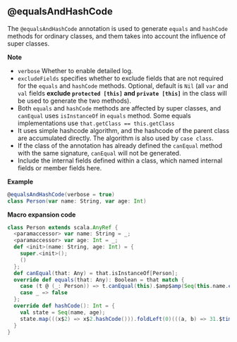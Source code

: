 ## @equalsAndHashCode

The `@equalsAndHashCode` annotation is used to generate `equals` and `hashCode` methods for ordinary classes, and them takes into account the influence of super classes.

**Note**

- `verbose` Whether to enable detailed log.
- `excludeFields` specifies whether to exclude fields that are not required for the `equals` and `hashCode` methods. Optional,
  default is `Nil` (all `var` and `val` fields **exclude `protected [this]` and `private [this]`** in the class will be used to generate the two methods).
- Both `equals` and `hashCode` methods are affected by super classes, and `canEqual` uses `isInstanceOf` in `equals` method.
  Some equals implementations use `that.getClass == this.getClass`
- It uses simple hashcode algorithm, and the hashcode of the parent class are accumulated directly. The algorithm is also used by `case class`.
- If the class of the annotation has already defined the `canEqual` method with the same signature, `canEqual` will not be generated.
- Include the internal fields defined within a class, which named internal fields or member fields here.

**Example**

```scala
@equalsAndHashCode(verbose = true)
class Person(var name: String, var age: Int)
```

**Macro expansion code**

```scala
class Person extends scala.AnyRef {
  <paramaccessor> var name: String = _;
  <paramaccessor> var age: Int = _;
  def <init>(name: String, age: Int) = {
    super.<init>();
    ()
  };
  def canEqual(that: Any) = that.isInstanceOf[Person];
  override def equals(that: Any): Boolean = that match {
    case (t @ (_: Person)) => t.canEqual(this).$amp$amp(Seq(this.name.equals(t.name), this.age.equals(t.age)).forall(((f) => f))).$amp$amp(true)
    case _ => false
  };
  override def hashCode(): Int = {
    val state = Seq(name, age);
    state.map(((x$2) => x$2.hashCode())).foldLeft(0)(((a, b) => 31.$times(a).$plus(b)))
  }
}
```